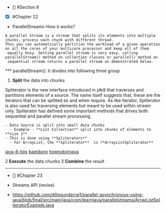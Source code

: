 - [] #Section 8
- [x] #Chapter 22
* ParallelStreams-How it works?
``` 
A parallel Stream is a stream that splits its elements into multiple chunks, process each chunk with different thread. 
Thus you can automatically partition the workload of a given operation on all the cores of your multicore processor and keep all of them
 equally busy. Getting parallel stream is very easy, calling parallelStream() method on collection classes or parallel() method on 
 sequential stream returns a parallel stream as demonstrated below.
 ```
***  parallelStream(): It divides into following three group 
  1. **Split** the data into chunks

   Spliterator is the new interface introduced in jdk8 that traverses and partitions elements of a source. The name itself suggests that,
these are the iterators that can be splitted as and when require. As like Iterator, Spliterator is also used for traversing elements but 
meant to be used within stream only. Spliterator has defined some important methods that drives both sequential and parallel stream processing.
    


    - Data Source is split into small data chunks
      - Example - **List Collection** split into chunks of elements to **size 1**
    - This is done using **Spliterators**
      - For ArrayList, the **Spliterator**  is **ArrayListSpliterator** 

[java-8-tips](https://java-8-tips.readthedocs.io/en/stable/parallelization.html)
[baeldung](https://www.baeldung.com/java-spliterator)
[howtodoinjava](https://howtodoinjava.com/java/collections/java-spliterator/)


  2 **Execute** the data chunks
  3 **Combine** the result


  
--------


- [] #Chapter 23
* Streams API
  {revise}
    
- https://github.com/dilipsundarraj1/parallel-asynchronous-using-java/blob/final/src/main/java/com/learnjava/parallelstreams/ArrayListSpliteratorExample.java
  